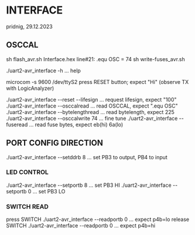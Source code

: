 # INTERFACE
pridnig, 29.12.2023

## OSCCAL

sh flash_avr.sh Interface.hex
line#21: .equ OSC = 74
sh write-fuses_avr.sh

./uart2-avr_interface -h ... help

microcom -s 9600 /dev/ttyS2
press RESET button; expect "Hi" (observe TX with LogicAnalyzer)

./uart2-avr_interface --reset --lifesign ... request lifesign, expect "100"
./uart2-avr_interface --osccalread       ... read OSCCAL, expect ".equ OSC"
./uart2-avr_interface --bytelengthread   ... read bytelength, expect 225
./uart2-avr_interface --osccalwrite 74   ... fine tune
./uart2-avr_interface --fuseread         ... read fuse bytes, expect eb(hi) 6a(lo)


## PORT CONFIG DIRECTION

./uart2-avr_interface --setddrb  8 ... set PB3 to output, PB4 to input

### LED CONTROL
./uart2-avr_interface --setportb 8 ... set PB3 HI
./uart2-avr_interface --setportb 0 ... set PB3 LO

### SWITCH READ
press SWITCH
./uart2-avr_interface --readportb 0 ... expect p4b=lo
release SWITCH
./uart2-avr_interface --readportb 0 ... expect p4b=hi
